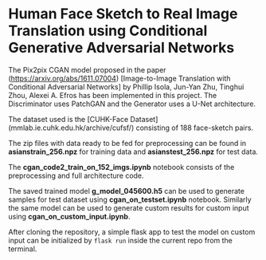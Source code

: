 # Human Face Sketch to Real Image Translation using Conditional Generative Adversarial Networks
The Pix2pix CGAN model proposed in the paper (https://arxiv.org/abs/1611.07004) [Image-to-Image Translation with Conditional Adversarial Networks] by Phillip Isola, Jun-Yan Zhu, Tinghui Zhou, Alexei A. Efros has been implemented in this project.
The Discriminator uses PatchGAN and the Generator uses a U-Net architecture.

The dataset used is the [CUHK-Face Dataset] (mmlab.ie.cuhk.edu.hk/archive/cufsf/) consisting of 188 face-sketch pairs.

The zip files with data ready to be fed for preprocessing can be found in **asianstrain_256.npz** for training data and **asianstest_256.npz** for test data.

The **cgan_code2_train_on_152_imgs.ipynb** notebook consists of the preprocessing and full architecture code.

The saved trained model **g_model_045600.h5** can be used to generate samples for test dataset using **cgan_on_testset.ipynb** notebook.
Similarly the same model can be used to generate custom results for custom input using **cgan_on_custom_input.ipynb**.

After cloning the repository, a simple flask app to test the model on custom input can be initialized by `flask run` inside the current repo from the terminal.


